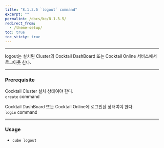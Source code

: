 ```yaml
---
title: "8.1.3.5 `logout` command"
excerpt: ""
permalink: /docs/ko/8.1.3.5/
redirect_from:
  - /theme-setup/
toc: true
toc_sticky: true
---
```


---
logout는 설치된 Cluster의 Cocktail DashBoard 또는 Cocktail Online 서비스에서 로그아웃 한다.

---

### Prerequisite
Cocktail Cluster 설치 상태여야 한다.  
`create` command 

Cocktail DashBoard 또는 Cocktail Online에 로그인된 상태여야 한다.  
`login` command 

----
### Usage

* `cube logout`

